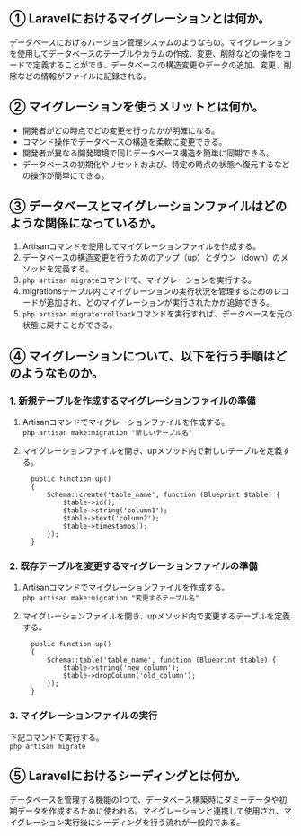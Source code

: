 ## ① Laravelにおけるマイグレーションとは何か。 

データベースにおけるバージョン管理システムのようなもの。マイグレーションを使用してデータベースのテーブルやカラムの作成、変更、削除などの操作をコードで定義することができ、データベースの構造変更やデータの追加、変更、削除などの情報がファイルに記録される。

## ② マイグレーションを使うメリットとは何か。

* 開発者がどの時点でどの変更を行ったかが明確になる。
* コマンド操作でデータベースの構造を柔軟に変更できる。
* 開発者が異なる開発環境で同じデータベース構造を簡単に同期できる。
* データベースの初期化やリセットおよび、特定の時点の状態へ復元するなどの操作が簡単にできる。

## ③ データベースとマイグレーションファイルはどのような関係になっているか。

1. Artisanコマンドを使用してマイグレーションファイルを作成する。
2. データベースの構造変更を行うためのアップ（up）とダウン（down）のメソッドを定義する。
3. `php artisan migrate`コマンドで、マイグレーションを実行する。
4. migrationsテーブル内にマイグレーションの実行状況を管理するためのレコードが追加され、どのマイグレーションが実行されたかが追跡できる。
5. `php artisan migrate:rollback`コマンドを実行すれば、データベースを元の状態に戻すことができる。

## ④ マイグレーションについて、以下を行う手順はどのようなものか。

### 1. 新規テーブルを作成するマイグレーションファイルの準備

1. Artisanコマンドでマイグレーションファイルを作成する。  
   `php artisan make:migration "新しいテーブル名"`
2. マイグレーションファイルを開き、upメソッド内で新しいテーブルを定義する。

         public function up()
         {
             Schema::create('table_name', function (Blueprint $table) {
                 $table->id();
                 $table->string('column1');
                 $table->text('column2');
                 $table->timestamps();
             });
         }

### 2. 既存テーブルを変更するマイグレーションファイルの準備

1. Artisanコマンドでマイグレーションファイルを作成する。  
   `php artisan make:migration "変更するテーブル名"`
2. マイグレーションファイルを開き、upメソッド内で変更するテーブルを定義する。

         public function up()
         {
             Schema::table('table_name', function (Blueprint $table) {
                 $table->string('new_column');
                 $table->dropColumn('old_column');
             });
         }

### 3. マイグレーションファイルの実行

下記コマンドで実行する。  
`php artisan migrate`

## ⑤ Laravelにおけるシーディングとは何か。

データベースを管理する機能の1つで、データベース構築時にダミーデータや初期データを作成するために使われる。マイグレーションと連携して使用され、マイグレーション実行後にシーディングを行う流れが一般的である。